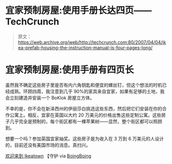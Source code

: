 # 宜家预制房屋:使用手册长达四页——TechCrunch

> 原文：<https://web.archive.org/web/http://techcrunch.com:80/2007/04/04/ikea-prefab-housing-the-instruction-manual-is-four-pages-long/>

# 宜家预制房屋:使用手册有四页长

虽然我不确定这些房子里是否有内六角钥匙和便宜的螺丝钉，但这个想法的时机已经成熟。环顾四周，我注意到几乎 90%的家具来自宜家，如果有足够的土地，我会立刻建造并安装一个 BoKlok 房屋立方体。

不幸的是，你不会在新泽西州的伊丽莎白挑选这些东西，然后把它们安装在你的合作公寓上。相反，宜家在英国以大约 20 万美元的价格出售这些定制公寓。这些房子几乎完全是预制的，每个街区都有一棵苹果树——显然，整个街区都可以照顾到。

想要一个吗？参加英国宜家抽奖。这些房子是为收入在 3 万到 6 万美元的人设计的，目前还没有美国市场的消息。真扫兴。

[欢迎来到 Ikeatown](https://web.archive.org/web/20210422222423/http://arts.guardian.co.uk/art/architecture/story/0,,2048116,00.html) 【守护 via [BoingBoing](https://web.archive.org/web/20210422222423/http://www.boingboing.net/2007/04/04/prefab_housing_by_ik.html)